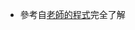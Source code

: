 * 參考自<a href ="https://gitlab.com/ccc109/ai/-/blob/master/_homework/02-queen/queen.py">老師的程式</a>完全了解